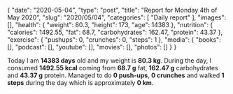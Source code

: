 {
    "date": "2020-05-04",
    "type": "post",
    "title": "Report for Monday 4th of May 2020",
    "slug": "2020\/05\/04",
    "categories": [
        "Daily report"
    ],
    "images": [],
    "health": {
        "weight": 80.3,
        "height": 173,
        "age": 14383
    },
    "nutrition": {
        "calories": 1492.55,
        "fat": 68.7,
        "carbohydrates": 162.47,
        "protein": 43.37
    },
    "exercise": {
        "pushups": 0,
        "crunches": 0,
        "steps": 1
    },
    "media": {
        "books": [],
        "podcast": [],
        "youtube": [],
        "movies": [],
        "photos": []
    }
}

Today I am <strong>14383 days</strong> old and my weight is <strong>80.3 kg</strong>. During the day, I consumed <strong>1492.55 kcal</strong> coming from <strong>68.7 g</strong> fat, <strong>162.47 g</strong> carbohydrates and <strong>43.37 g</strong> protein. Managed to do <strong>0 push-ups</strong>, <strong>0 crunches</strong> and walked <strong>1 steps</strong> during the day which is approximately <strong>0 km</strong>.